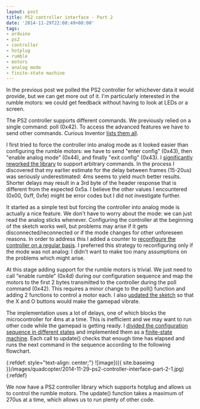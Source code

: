 ```yaml
---
layout: post
title: PS2 controller interface - Part 2
date: '2014-11-29T22:08:49+08:00'
tags:
- arduino
- ps2
- controller
- hotplug
- rumble
- motors
- analog mode
- finite-state machine
---
```

In the previous post we polled the PS2 controller for whichever data it would provide, but we can get more out of it. I'm particularly interested in the rumble motors: we could get feedback without having to look at LEDs or a screen.

The PS2 controller supports different commands. We previously relied on a single command: poll (0x42). To access the advanced features we have to send other commands. Curious Inventor [lists them all](https://store.curiousinventor.com/guides/PS2/).

I first tried to force the controller into analog mode as it looked easier than configuring the rumble motors: we have to send "enter config" (0x43), then "enable analog mode" (0x44), and finally "exit config" (0x43). I [significantly reworked the library](https://github.com/marcv81/quadcopter/commit/1a0810d78fed32c2528038b5513e752bd71f31b7) to support arbitrary commands. In the process I discovered that my earlier estimate for the delay between frames (15-20us) was seriously underestimated: 4ms seems to yield much better results. Shorter delays may result in a 3rd byte of the header response that is different from the expected 0x5a. I believe the other values I encountered (0x00, 0xff, 0xfe) might be error codes but I did not investigate further.

It started as a simple test but forcing the controller into analog mode is actually a nice feature. We don't have to worry about the mode: we can just read the analog sticks whenever. Configuring the controller at the beginning of the sketch works well, but problems may arise if it gets disconnected/reconnected or if the mode changes for other unforeseen reasons. In order to address this I added a counter to [reconfigure the controller on a regular basis](https://github.com/marcv81/quadcopter/commit/31b18e2c6eceb71cf2fbb16e9f673c1e4555f4dd). I preferred this strategy to reconfiguring only if the mode was not analog: I didn't want to make too many assumptions on the problems which might arise.

At this stage adding support for the rumble motors is trivial. We just need to call "enable rumble" (0x4d) during our configuration sequence and map the motors to the first 2 bytes transmitted to the controller during the poll command (0x42). This requires a minor change to the poll() function and adding 2 functions to control a motor each. I also [updated the sketch](https://github.com/marcv81/quadcopter/commit/152209d4ecc2a96ab6e4544efb5bd11087204637) so that the X and O buttons would make the gamepad vibrate.

The implementation uses a lot of delays, one of which blocks the microcontroller for 4ms at a time. This is inefficient and we may want to run other code while the gamepad is getting ready. I [divided the configuration sequence in different states](https://github.com/marcv81/quadcopter/commit/0cfce8f22805741d96f2f8d3c08c19aa2478f50f) and implemented them as a [finite-state machine](https://en.wikipedia.org/wiki/Finite-state_machine). Each call to update() checks that enough time has elapsed and runs the next command in the sequence according to the following flowchart.

{:refdef: style="text-align: center;"}
![image]({{ site.baseimg }}/images/quadcopter/2014-11-29-ps2-controller-interface-part-2-1.jpg)
{:refdef}

We now have a PS2 controller library which supports hotplug and allows us to control the rumble motors. The update() function takes a maximum of 270us at a time, which allows us to run plenty of other code.
